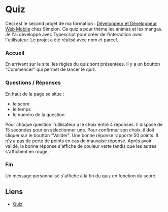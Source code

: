 # Quiz
Ceci est le second projet de ma formation : [Développeur et Développeur Web Mobile](https://simplon.co/formation/developpeur-web-et-web-mobile/11) chez Simplon. Ce quiz a pour thème les animes et les mangas. Je l'ai développé avec Typescript pour créer de l'interaction avec l'utilisateur. Le projet a été réalisé avec npm et parcel.

### Accueil
En arrivant sur le site, les règles du quiz sont présentées. Il y a un boutton "Commencer" qui permet de lancer le quiz.
### Questions / Réponses
En haut de la page se situe : 
- le score
- le temps
- le numéro de la question

Pour chaque question l'utilisateur a le choix entre 4 réponses. Il dispose de 15 secondes pour en sélectionner une. 
Pour confirmer son choix, il doit cliquer sur le boutton "Valider".
Une bonne réponse rapporte 50 points. Il n'y a pas de perte de points en cas de mauvaise réponse.
Après avoir validé, la bonne réponse s'affiche de couleur verte tandis que les autres s'affichent en rouge.
### Fin
Un message personnalisé s'affiche à la fin du quiz en fonction du score.
## Liens
- [Quiz](https://axel-reviron-quiz.netlify.app/)
